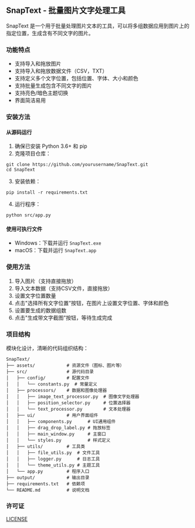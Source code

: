 ## SnapText - 批量图片文字处理工具

SnapText 是一个用于批量处理图片文本的工具，可以将多组数据应用到图片上的指定位置，生成含有不同文字的图片。

### 功能特点

- 支持导入和拖放图片
- 支持导入和拖放数据文件（CSV，TXT）
- 支持定义多个文字位置，包括位置、字体、大小和颜色
- 支持批量生成包含不同文字的图片
- 支持亮色/暗色主题切换
- 界面简洁易用

### 安装方法

#### 从源码运行

1. 确保已安装 Python 3.6+ 和 pip
2. 克隆项目仓库：

```
git clone https://github.com/yourusername/SnapText.git
cd SnapText
```

3. 安装依赖：

```
pip install -r requirements.txt
```

4. 运行程序：

```
python src/app.py
```

#### 使用可执行文件

- Windows：下载并运行 `SnapText.exe`
- macOS：下载并运行 `SnapText.app`

### 使用方法

1. 导入图片（支持直接拖放）
2. 导入文本数据（支持CSV文件，直接拖放）
3. 设置文字位置数量
4. 点击"选择所有文字位置"按钮，在图片上设置文字位置、字体和颜色
5. 设置要生成的数据组数
6. 点击"生成带文字截图"按钮，等待生成完成

### 项目结构

模块化设计，清晰的代码组织结构：

```
SnapText/
├── assets/            # 资源文件（图标、图片等）
├── src/               # 源代码目录
│   ├── config/        # 配置文件
│   │   └── constants.py  # 常量定义
│   ├── processors/    # 数据和图像处理器
│   │   ├── image_text_processor.py  # 图像文字处理器
│   │   ├── position_selector.py     # 位置选择器
│   │   └── text_processor.py        # 文本处理器
│   ├── ui/            # 用户界面组件
│   │   ├── components.py      # UI通用组件
│   │   ├── drag_drop_label.py # 拖放标签
│   │   ├── main_window.py     # 主窗口
│   │   └── styles.py          # 样式定义
│   ├── utils/         # 工具类
│   │   ├── file_utils.py  # 文件工具
│   │   ├── logger.py      # 日志工具
│   │   └── theme_utils.py # 主题工具
│   └── app.py         # 程序入口
├── output/            # 输出目录
├── requirements.txt   # 依赖项
└── README.md          # 说明文档
```

### 许可证

[LICENSE](./LICENSE)